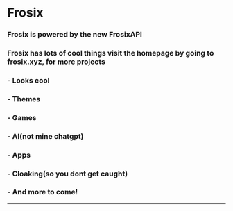 # Frosix 

### Frosix is powered by the new FrosixAPI
### Frosix has lots of cool things visit the homepage by going to frosix.xyz, for more projects
### - Looks cool
### - Themes
### - Games
### - AI(not mine chatgpt)
### - Apps
### - Cloaking(so you dont get caught)
### - And more to come!
<hr>
<a href="https://frosix.xyz">
